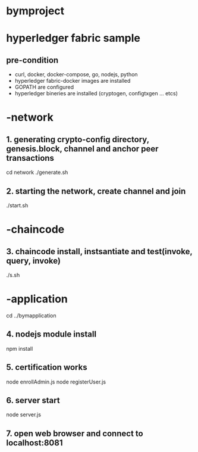 # bymproject
# hyperledger fabric sample 
## pre-condition
* curl, docker, docker-compose, go, nodejs, python 
* hyperledger fabric-docker images are installed
* GOPATH are configured
* hyperledger bineries are installed (cryptogen, configtxgen ... etcs)
# -network
## 1. generating crypto-config directory, genesis.block, channel and anchor peer transactions
cd network
./generate.sh
## 2. starting the network, create channel and join 
./start.sh
# -chaincode
## 3. chaincode install, instsantiate and test(invoke, query, invoke)
./s.sh

# -application
cd ../bymapplication

## 4. nodejs module install
npm install
## 5. certification works
node enrollAdmin.js
node registerUser.js
## 6. server start
node server.js
## 7. open web browser and connect to localhost:8081
